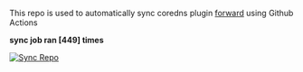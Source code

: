 This repo is used to automatically sync coredns plugin [forward](https://github.com/QZLin/forward) using Github Actions

**sync job ran [449] times**

[![Sync Repo](https://github.com/QZLin/coredns-extract/actions/workflows/sync.yaml/badge.svg)](https://github.com/QZLin/coredns-extract/actions/workflows/sync.yaml)
